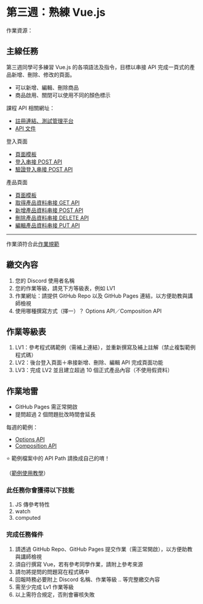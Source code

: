 第三週：熟練 Vue.js
===

作業資源：

## 主線任務

第三週同學可多練習 Vue.js 的各項語法及指令，目標以串接 API 完成一頁式的產品新增、刪除、修改的頁面。

- 可以新增、編輯、刪除商品
- 商品啟用、關閉可以使用不同的顏色標示

課程 API 相關網址：

- [註冊連結、測試管理平台](https://vue3-course-api.hexschool.io/)
- [API 文件](https://hexschool.github.io/vue3-courses-swaggerDoc/#/)

登入頁面

- [頁面模板](https://codepen.io/hexschool/pen/poeJxXJ?editors=1010)
- [登入串接 POST API](https://hexschool.github.io/vue3-courses-swaggerDoc/#/%E7%99%BB%E5%85%A5%E5%8F%8A%E9%A9%97%E8%AD%89/post_v2_admin_signin)
- [驗證登入串接 POST API](https://hexschool.github.io/vue3-courses-swaggerDoc/#/%E7%99%BB%E5%85%A5%E5%8F%8A%E9%A9%97%E8%AD%89/post_v2_api_user_check)


產品頁面

- [頁面模板](https://codepen.io/hexschool/pen/vYxOVjd?editors=1000)
- [取得產品資料串接 GET API](https://hexschool.github.io/vue3-courses-swaggerDoc/#/%E7%AE%A1%E7%90%86%E6%8E%A7%E5%88%B6%E5%8F%B0%20-%20%E7%94%A2%E5%93%81%20(Products)/get_v2_api__api_path__admin_products)
- [新增產品資料串接 POST API](https://hexschool.github.io/vue3-courses-swaggerDoc/#/%E7%AE%A1%E7%90%86%E6%8E%A7%E5%88%B6%E5%8F%B0%20-%20%E7%94%A2%E5%93%81%20(Products)/post_v2_api__api_path__admin_product)
- [刪除產品資料串接 DELETE API](https://hexschool.github.io/vue3-courses-swaggerDoc/#/%E7%AE%A1%E7%90%86%E6%8E%A7%E5%88%B6%E5%8F%B0%20-%20%E7%94%A2%E5%93%81%20(Products)/delete_v2_api__api_path__admin_product__id_)
- [編輯產品資料串接 PUT API](https://hexschool.github.io/vue3-courses-swaggerDoc/#/%E7%AE%A1%E7%90%86%E6%8E%A7%E5%88%B6%E5%8F%B0%20-%20%E7%94%A2%E5%93%81%20(Products)/put_v2_api__api_path__admin_product__id_)

***

作業須符合此[作業規範](https://hackmd.io/XbKPYiE9Ru6G0sAfB5PBJw)

## 繳交內容

1. 您的 Discord 使用者名稱
1. 您的作業等級，請見下方等級表，例如 LV1
1. 作業網址：請提供 GitHub Repo 以及 GitHub Pages 連結，以方便助教與講師檢視
1. 使用哪種撰寫方式（擇一）？ Options API／Composition API


## 作業等級表

1. LV1：參考程式碼範例（需補上連結），並重新撰寫及補上註解（禁止複製範例程式碼）
1. LV2：後台登入頁面＋串接新增、刪除、編輯 API 完成頁面功能
1. LV3：完成 LV2 並且建立超過 10 個正式產品內容（不使用假資料）


## 作業地雷

- GitHub Pages 需正常開啟
- 提問超過 2 個問題批改時間會延長


每週的範例：

- [Options API](https://github.com/hexschool/live-vue3-training-chapter-2023/tree/options-api/week3)
- [Composition API](https://github.com/hexschool/live-vue3-training-chapter-2023/tree/composition-api/week3)

⭐️ 範例檔案中的 API Path 請換成自己的唷！

（[範例使用教學](https://hackmd.io/1OSNS4AtRQ2-j-WrbrOgyg)）


### 此任務你會獲得以下技能

1. JS 傳參考特性
2. watch
3. computed

### 完成任務條件

1. 請透過 GitHub Repo、GitHub Pages 提交作業（需正常開啟），以方便助教與講師檢視
2. 須自行撰寫 Vue，若有參考同學作業，請附上參考來源
3. 請勿將提問的問題寫在程式碼中
4. 回報時務必要附上 Discord 名稱、作業等級 .. 等完整繳交內容
5. 需至少完成 Lv1 作業等級
6. 以上需符合規定，否則會審核失敗
